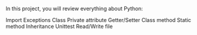 In this project, you will review everything about Python:

Import
Exceptions
Class
Private attribute
Getter/Setter
Class method
Static method
Inheritance
Unittest
Read/Write file
